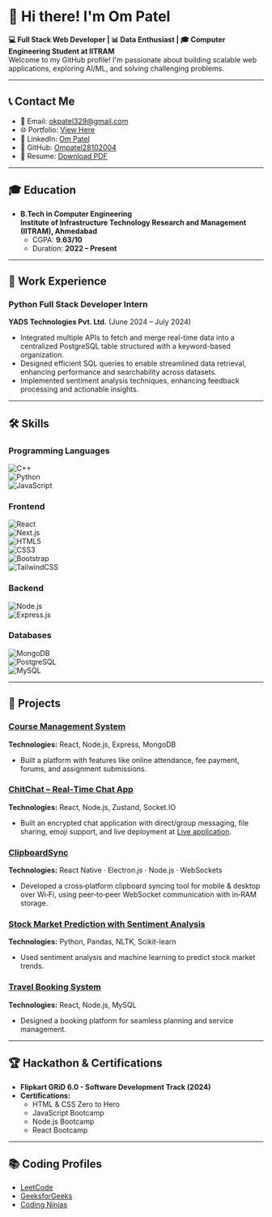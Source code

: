 # 👋 Hi there! I'm Om Patel

**💻 Full Stack Web Developer | 📊 Data Enthusiast | 🎓 Computer Engineering Student at IITRAM**  
Welcome to my GitHub profile! I'm passionate about building scalable web applications, exploring AI/ML, and solving challenging problems.  

---

## 📞 Contact Me
- 📧 Email: [okpatel329@gmail.com](mailto:okpatel329@gmail.com)
- 🌐 Portfolio: [View Here](https://portfolio-eta-nine-92.vercel.app/)
- 🏢 LinkedIn: [Om Patel](https://www.linkedin.com/in/om-patel-36aa25257)
- 🔗 GitHub: [Ompatel28102004](https://github.com/Ompatel28102004)
- 📄 Resume: [Download PDF](https://drive.google.com/file/d/1vaH_RENreZ39n4yc2yxAH4ab7A4LTxkf/view?usp=drive_link)
  
---

## 🎓 Education
- **B.Tech in Computer Engineering**  
  **Institute of Infrastructure Technology Research and Management (IITRAM), Ahmedabad**  
  - CGPA: **9.63/10**  
  - Duration: **2022 – Present**

---

## 💼 Work Experience
### Python Full Stack Developer Intern  
**YADS Technologies Pvt. Ltd.** (June 2024 – July 2024)  
- Integrated multiple APIs to fetch and merge real-time data into a centralized PostgreSQL table structured with a keyword-based organization.
- Designed efficient SQL queries to enable streamlined data retrieval, enhancing performance and searchability across datasets. 
-  Implemented sentiment analysis techniques, enhancing feedback processing and actionable insights.  

---

## 🛠️ Skills
### Programming Languages  
![C++](https://img.shields.io/badge/-C++-00599C?logo=c%2B%2B&logoColor=white)  
![Python](https://img.shields.io/badge/-Python-3776AB?logo=python&logoColor=white)  
![JavaScript](https://img.shields.io/badge/-JavaScript-F7DF1E?logo=javascript&logoColor=black)

### Frontend  
![React](https://img.shields.io/badge/-React-61DAFB?logo=react&logoColor=black)  
![Next.js](https://img.shields.io/badge/-Next.js-000000?logo=nextdotjs&logoColor=white)  
![HTML5](https://img.shields.io/badge/-HTML5-E34F26?logo=html5&logoColor=white)  
![CSS3](https://img.shields.io/badge/-CSS3-1572B6?logo=css3&logoColor=white)  
![Bootstrap](https://img.shields.io/badge/-Bootstrap-7952B3?logo=bootstrap&logoColor=white)  
![TailwindCSS](https://img.shields.io/badge/-TailwindCSS-06B6D4?logo=tailwindcss&logoColor=white) 

### Backend  
![Node.js](https://img.shields.io/badge/-Node.js-339933?logo=nodedotjs&logoColor=white)  
![Express.js](https://img.shields.io/badge/-Express.js-000000?logo=express&logoColor=white)

### Databases  
![MongoDB](https://img.shields.io/badge/-MongoDB-47A248?logo=mongodb&logoColor=white)  
![PostgreSQL](https://img.shields.io/badge/-PostgreSQL-4169E1?logo=postgresql&logoColor=white)  
![MySQL](https://img.shields.io/badge/-MySQL-4479A1?logo=mysql&logoColor=white)

---

## 🚀 Projects
### [Course Management System](https://github.com/Ompatel28102004/Course-Management-System)
**Technologies:** React, Node.js, Express, MongoDB  
- Built a platform with features like online attendance, fee payment, forums, and assignment submissions.  

### [ChitChat – Real‑Time Chat App](https://github.com/Ompatel28102004/ChitChat-web-app)  
**Technologies:** React, Node.js, Zustand, Socket.IO  
- Built an encrypted chat application with direct/group messaging, file sharing, emoji support, and live deployment at [Live application](https://chitchat-neub.onrender.com).

### [ClipboardSync](https://github.com/Ompatel28102004/ClipboardSync)  
**Technologies:** React Native · Electron.js · Node.js · WebSockets
- Developed a cross‑platform clipboard syncing tool for mobile & desktop over Wi‑Fi, using peer‑to‑peer WebSocket communication with in‑RAM storage.

### [Stock Market Prediction with Sentiment Analysis](https://github.com/Ompatel28102004/Stock-Market-Price-Prediction)  
**Technologies:** Python, Pandas, NLTK, Scikit-learn  
- Used sentiment analysis and machine learning to predict stock market trends.  

### [Travel Booking System](https://github.com/Curious-nova/College-Project)  
**Technologies:** React, Node.js, MySQL  
- Designed a booking platform for seamless planning and service management.

---

## 🏆 Hackathon & Certifications
- **Flipkart GRiD 6.0 - Software Development Track (2024)**  
- **Certifications:**  
  - HTML & CSS Zero to Hero  
  - JavaScript Bootcamp  
  - Node.js Bootcamp  
  - React Bootcamp  

---

## 📚 Coding Profiles
- [LeetCode](https://leetcode.com/u/ompatel0329/)  
- [GeeksforGeeks](https://www.geeksforgeeks.org/user/okpatenmyz/)  
- [Coding Ninjas](https://www.naukri.com/code360/profile/ompatel0329)  
